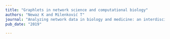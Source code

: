 ```yaml
---
title: "Graphlets in network science and computational biology"
authors: "Newaz K and Milenković T"
journal: "Analyzing network data in biology and medicine: an interdisciplinary textbook for biological, medical and computational scientists"
pub_date: "2019"

---
```

